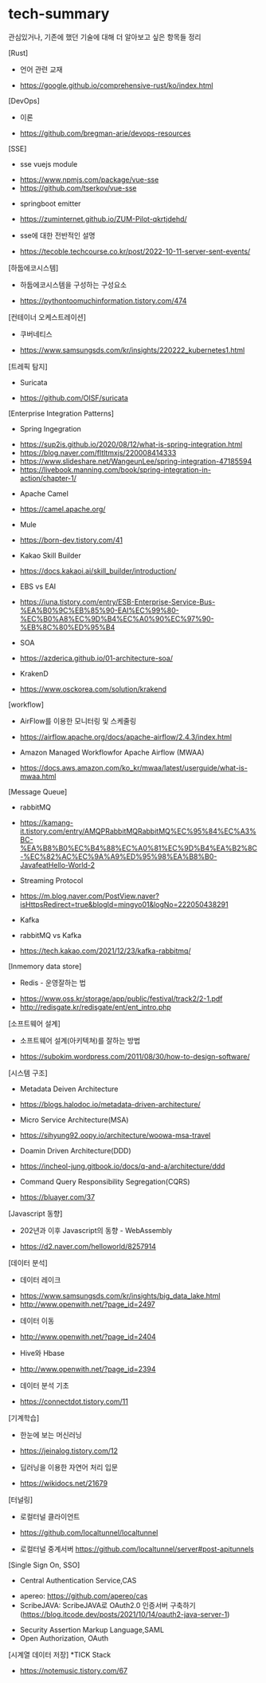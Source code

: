 # tech-summary
관심있거나, 기존에 했던 기술에 대해 더 알아보고 싶은 항목들 정리

[Rust]
* 언어 관련 교재
- https://google.github.io/comprehensive-rust/ko/index.html

[DevOps]
* 이론
- https://github.com/bregman-arie/devops-resources

[SSE]

* sse vuejs module 
- https://www.npmjs.com/package/vue-sse
- https://github.com/tserkov/vue-sse

* springboot emitter 
- https://zuminternet.github.io/ZUM-Pilot-qkrtjdehd/

* sse에 대한 전반적인 설명 
- https://tecoble.techcourse.co.kr/post/2022-10-11-server-sent-events/


[하둡에코시스템]

* 하둡에코시스템을 구성하는 구성요소
- https://pythontoomuchinformation.tistory.com/474

[컨테이너 오케스트레이션]
* 쿠버네티스 
- https://www.samsungsds.com/kr/insights/220222_kubernetes1.html

[트레픽 탐지]
* Suricata
- https://github.com/OISF/suricata

[Enterprise Integration Patterns]
* Spring Ingegration
- https://sup2is.github.io/2020/08/12/what-is-spring-integration.html
- https://blog.naver.com/fltltmxjs/220008414333
- https://www.slideshare.net/WangeunLee/spring-integration-47185594
- https://livebook.manning.com/book/spring-integration-in-action/chapter-1/

* Apache Camel
- https://camel.apache.org/

* Mule
- https://born-dev.tistory.com/41

* Kakao Skill Builder
- https://docs.kakaoi.ai/skill_builder/introduction/

* EBS vs EAI
- https://iuna.tistory.com/entry/ESB-Enterprise-Service-Bus-%EA%B0%9C%EB%85%90-EAI%EC%99%80-%EC%B0%A8%EC%9D%B4%EC%A0%90%EC%97%90-%EB%8C%80%ED%95%B4

* SOA
- https://azderica.github.io/01-architecture-soa/

* KrakenD
- https://www.osckorea.com/solution/krakend

[workflow]
* AirFlow를 이용한 모니터링 및 스케줄링
- https://airflow.apache.org/docs/apache-airflow/2.4.3/index.html
* Amazon Managed Workflowfor Apache Airflow (MWAA)
- https://docs.aws.amazon.com/ko_kr/mwaa/latest/userguide/what-is-mwaa.html


[Message Queue]
* rabbitMQ
- https://kamang-it.tistory.com/entry/AMQPRabbitMQRabbitMQ%EC%95%84%EC%A3%BC-%EA%B8%B0%EC%B4%88%EC%A0%81%EC%9D%B4%EA%B2%8C-%EC%82%AC%EC%9A%A9%ED%95%98%EA%B8%B0-JavafeatHello-World-2

* Streaming Protocol
- https://m.blog.naver.com/PostView.naver?isHttpsRedirect=true&blogId=mingyo01&logNo=222050438291

* Kafka

* rabbitMQ vs Kafka
- https://tech.kakao.com/2021/12/23/kafka-rabbitmq/

[Inmemory data store]
* Redis - 운영잘하는 법
- https://www.oss.kr/storage/app/public/festival/track2/2-1.pdf
- http://redisgate.kr/redisgate/ent/ent_intro.php

[소프트웨어 설계]
* 소프트웨어 설계(아키텍쳐)를 잘하는 방법
- https://subokim.wordpress.com/2011/08/30/how-to-design-software/

[시스템 구조]
* Metadata Deiven Architecture
- https://blogs.halodoc.io/metadata-driven-architecture/

* Micro Service Architecture(MSA)
- https://sihyung92.oopy.io/architecture/woowa-msa-travel
* Doamin Driven Architecture(DDD)
- https://incheol-jung.gitbook.io/docs/q-and-a/architecture/ddd
* Command Query Responsibility Segregation(CQRS)
- https://bluayer.com/37

[Javascript 동향]
* 202년과 이후 Javascript의 동향 - WebAssembly
- https://d2.naver.com/helloworld/8257914

[데이터 분석]
* 데이터 레이크
- https://www.samsungsds.com/kr/insights/big_data_lake.html
- http://www.openwith.net/?page_id=2497

* 데이터 이동
- http://www.openwith.net/?page_id=2404

* Hive와 Hbase
- http://www.openwith.net/?page_id=2394

* 데이터 분석 기초
- https://connectdot.tistory.com/11

[기계학습]
* 한눈에 보는 머신러닝
- https://jeinalog.tistory.com/12
* 딥러닝을 이용한 자연어 처리 입문
- https://wikidocs.net/21679

[터널링]
* 로컬터널 클라이언트
- https://github.com/localtunnel/localtunnel

* 로컬터널 중계서버
https://github.com/localtunnel/server#post-apitunnels

[Single Sign On, SSO]
* Central Authentication Service,CAS
- apereo: https://github.com/apereo/cas
- ScribeJAVA: ScribeJAVA로 OAuth2.0 인증서버 구축하기(https://blog.itcode.dev/posts/2021/10/14/oauth2-java-server-1)

* Security Assertion Markup Language,SAML
* Open Authorization, OAuth 

[시계열 데이터 저장]
*TICK Stack
- https://notemusic.tistory.com/67
